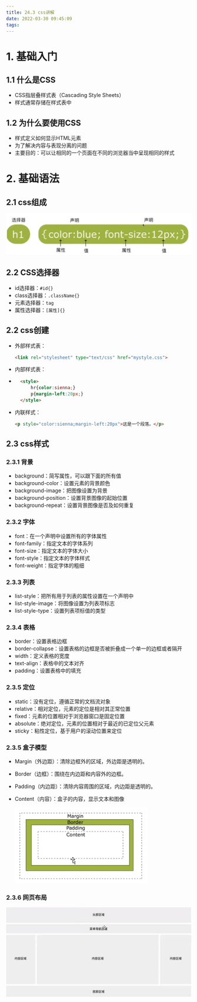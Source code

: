 ```yaml
---
title: 24.3 css讲解
date: 2022-03-30 09:45:09
tags:
---
```


# 1. 基础入门

## 1.1 什么是CSS

- CSS指层叠样式表（Cascading Style Sheets）
- 样式通常存储在样式表中

## 1.2 为什么要使用CSS

- 样式定义如何显示HTML元素
- 为了解决内容与表现分离的问题
- 主要目的：可以让相同的一个页面在不同的浏览器当中呈现相同的样式

# 2. 基础语法

## 2.1 css组成

![image-20220330094940938](24-3-css讲解/image-20220330094940938.png)

## 2.2 CSS选择器

- 
    id选择器：`#id{}`
- class选择器：`.className{}`
- 元素选择器：`tag`
- 属性选择器：`[属性]{}`

## 2.2 css创建

- 外部样式表：

    ```html
    <link rel="stylesheet" type="text/css" href="mystyle.css">
    ```

- 内部样式表：

- ```html
    <style>
        hr{color:sienna;}
        p{margin-left:20px;}
    </style>
    ```

- 内联样式：

    ```html
    <p style="color:sienna;margin-left:20px">这是一个段落。</p>
    ```

## 2.3 css样式

### 2.3.1 背景

- background：简写属性，可以跟下面的所有值
- background-color：设置元素的背景颜色
- background-image：把图像设置为背景
- background-position：设置背景图像的起始位置
- background-repeat：设置背景图像是否及如何重复

### 2.3.2 字体

- font：在一个声明中设置所有的字体属性
- font-family：指定文本的字体系列
- font-size：指定文本的字体大小
- font-style：指定文本的字体样式
- font-weight：指定字体的粗细

### 2.3.3 列表

- list-style：把所有用于列表的属性设置在一个声明中
- list-style-image：将图像设置为列表项标志
- list-style-type：设置列表项标值的类型

### 2.3.4 表格

- border：设置表格边框
- border-collapse：设置表格的边框是否被折叠成一个单一的边框或者隔开
- width：定义表格的宽度
- text-align：表格中的文本对齐
- padding：设置表格中的填充

### 2.3.5 定位

- static：没有定位，遵循正常的文档流对象
- relative：相对定位，元素的定位是相对其正常位置
- fixed：元素的位置相对于浏览器窗口是固定位置
- absolute：绝对定位，元素的位置相对于最近的已定位父元素
- sticky：粘性定位，基于用户的滚动位置来定位

### 2.3.5 盒子模型

- Margin（外边距）：清除边框外的区域，外边距是透明的。

- Border（边框）：围绕在内边距和内容外的边框。

- Padding（内边距）：清除内容周围的区域，内边距是透明的。

- Content（内容）：盒子的内容，显示文本和图像

    <img src="24-3-css讲解/image-20220330103005675.png" alt="image-20220330103005675" style="zoom:60%;" />

### 2.3.6 网页布局

![image-20220330103446927](24-3-css讲解/image-20220330103446927.png)
